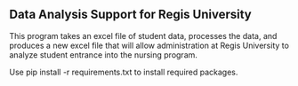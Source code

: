 ## Data Analysis Support for Regis University

This program takes an excel file of student data, processes the data, and produces a new excel file that will allow administration at Regis University to analyze student entrance into the nursing program. 

Use 
pip install -r requirements.txt 
to install required packages. 

